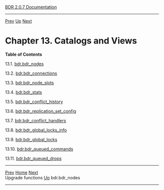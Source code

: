   [BDR 2.0.7 Documentation](README.md)                                                                     
  ------------------------------------------------------------------- ---------------------------------- -- ---------------------------------------------------------------
  [Prev](functions-upgrade.md "Upgrade functions")   [Up](manual.md)        [Next](catalog-bdr-nodes.md "bdr.bdr_nodes")  


# Chapter 13. Catalogs and Views

**Table of Contents**

13.1. [bdr.bdr_nodes](catalog-bdr-nodes.md)

13.2. [bdr.bdr_connections](catalog-bdr-connections.md)

13.3. [bdr.bdr_node_slots](catalog-bdr-node-slots.md)

13.4. [bdr.bdr_stats](catalog-bdr-stats.md)

13.5. [bdr.bdr_conflict_history](catalog-bdr-conflict-history.md)

13.6.
[bdr.bdr_replication_set_config](catalog-bdr-replication-set-config.md)

13.7. [bdr.bdr_conflict_handlers](catalog-bdr-conflict-handlers.md)

13.8. [bdr.bdr_global_locks_info](catalog-bdr-global-locks-info.md)

13.9. [bdr.bdr_global_locks](catalog-bdr-global-locks.md)

13.10. [bdr.bdr_queued_commands](catalog-bdr-queued-commands.md)

13.11. [bdr.bdr_queued_drops](catalog-bdr-queued-drops.md)

  ----------------------------------------------- ----------------------------------- -----------------------------------------------
  [Prev](functions-upgrade.md)    [Home](README.md)    [Next](catalog-bdr-nodes.md)  
  Upgrade functions                                [Up](manual.md)                                     bdr.bdr_nodes
  ----------------------------------------------- ----------------------------------- -----------------------------------------------
